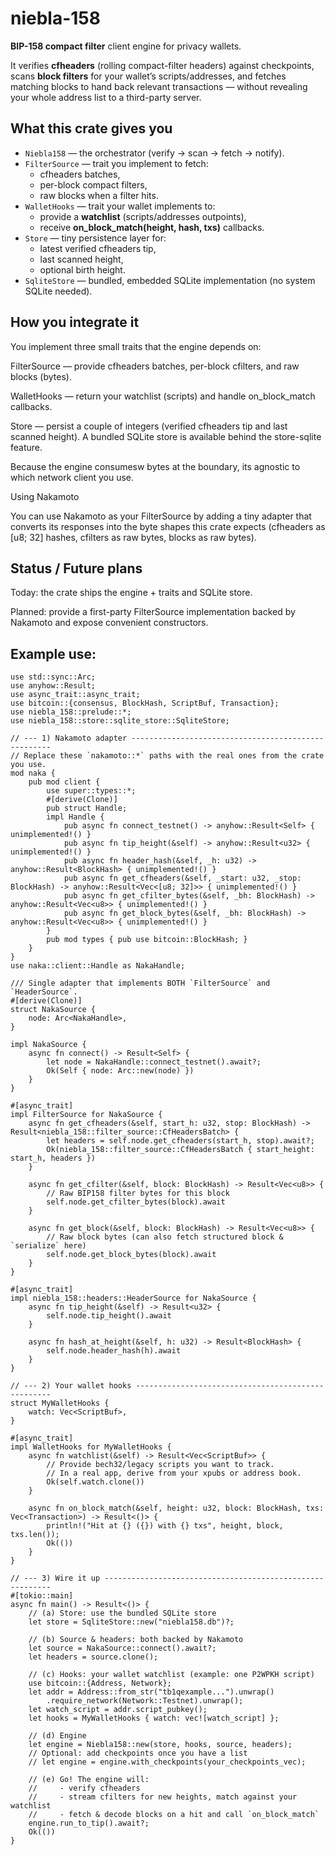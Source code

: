 # niebla-158

**BIP-158 compact filter** client engine for privacy wallets.

It verifies **cfheaders** (rolling compact-filter headers) against checkpoints, scans **block filters** for your wallet’s scripts/addresses, and fetches matching blocks to hand back relevant transactions — without revealing your whole address list to a third-party server.

## What this crate gives you

- `Niebla158` — the orchestrator (verify → scan → fetch → notify).
- `FilterSource` — trait you implement to fetch:
  - cfheaders batches,
  - per-block compact filters,
  - raw blocks when a filter hits.
- `WalletHooks` — trait your wallet implements to:
  - provide a **watchlist** (scripts/addresses outpoints),
  - receive **on_block_match(height, hash, txs)** callbacks.
- `Store` — tiny persistence layer for:
  - latest verified cfheaders tip,
  - last scanned height,
  - optional birth height.
- `SqliteStore` — bundled, embedded SQLite implementation (no system SQLite needed).

## How you integrate it

You implement three small traits that the engine depends on:

FilterSource — provide cfheaders batches, per-block cfilters, and raw blocks (bytes).

WalletHooks — return your watchlist (scripts) and handle on_block_match callbacks.

Store — persist a couple of integers (verified cfheaders tip and last scanned height).
A bundled SQLite store is available behind the store-sqlite feature.

Because the engine consumesw bytes at the boundary, its agnostic to which network client you use.

Using Nakamoto

You can use Nakamoto as your FilterSource by adding a tiny adapter that converts its responses into the byte shapes this crate expects (cfheaders as [u8; 32] hashes, cfilters as raw bytes, blocks as raw bytes).

## Status / Future plans

Today: the crate ships the engine + traits and SQLite store.

Planned: provide a first-party FilterSource implementation backed by Nakamoto and expose convenient constructors.

## Example use:

```
use std::sync::Arc;
use anyhow::Result;
use async_trait::async_trait;
use bitcoin::{consensus, BlockHash, ScriptBuf, Transaction};
use niebla_158::prelude::*;
use niebla_158::store::sqlite_store::SqliteStore;

// --- 1) Nakamoto adapter ----------------------------------------------------
// Replace these `nakamoto::*` paths with the real ones from the crate you use.
mod naka {
    pub mod client {
        use super::types::*;
        #[derive(Clone)]
        pub struct Handle;
        impl Handle {
            pub async fn connect_testnet() -> anyhow::Result<Self> { unimplemented!() }
            pub async fn tip_height(&self) -> anyhow::Result<u32> { unimplemented!() }
            pub async fn header_hash(&self, _h: u32) -> anyhow::Result<BlockHash> { unimplemented!() }
            pub async fn get_cfheaders(&self, _start: u32, _stop: BlockHash) -> anyhow::Result<Vec<[u8; 32]>> { unimplemented!() }
            pub async fn get_cfilter_bytes(&self, _bh: BlockHash) -> anyhow::Result<Vec<u8>> { unimplemented!() }
            pub async fn get_block_bytes(&self, _bh: BlockHash) -> anyhow::Result<Vec<u8>> { unimplemented!() }
        }
        pub mod types { pub use bitcoin::BlockHash; }
    }
}
use naka::client::Handle as NakaHandle;

/// Single adapter that implements BOTH `FilterSource` and `HeaderSource`.
#[derive(Clone)]
struct NakaSource {
    node: Arc<NakaHandle>,
}

impl NakaSource {
    async fn connect() -> Result<Self> {
        let node = NakaHandle::connect_testnet().await?;
        Ok(Self { node: Arc::new(node) })
    }
}

#[async_trait]
impl FilterSource for NakaSource {
    async fn get_cfheaders(&self, start_h: u32, stop: BlockHash) -> Result<niebla_158::filter_source::CfHeadersBatch> {
        let headers = self.node.get_cfheaders(start_h, stop).await?;
        Ok(niebla_158::filter_source::CfHeadersBatch { start_height: start_h, headers })
    }

    async fn get_cfilter(&self, block: BlockHash) -> Result<Vec<u8>> {
        // Raw BIP158 filter bytes for this block
        self.node.get_cfilter_bytes(block).await
    }

    async fn get_block(&self, block: BlockHash) -> Result<Vec<u8>> {
        // Raw block bytes (can also fetch structured block & `serialize` here)
        self.node.get_block_bytes(block).await
    }
}

#[async_trait]
impl niebla_158::headers::HeaderSource for NakaSource {
    async fn tip_height(&self) -> Result<u32> {
        self.node.tip_height().await
    }

    async fn hash_at_height(&self, h: u32) -> Result<BlockHash> {
        self.node.header_hash(h).await
    }
}

// --- 2) Your wallet hooks ---------------------------------------------------
struct MyWalletHooks {
    watch: Vec<ScriptBuf>,
}

#[async_trait]
impl WalletHooks for MyWalletHooks {
    async fn watchlist(&self) -> Result<Vec<ScriptBuf>> {
        // Provide bech32/legacy scripts you want to track.
        // In a real app, derive from your xpubs or address book.
        Ok(self.watch.clone())
    }

    async fn on_block_match(&self, height: u32, block: BlockHash, txs: Vec<Transaction>) -> Result<()> {
        println!("Hit at {} ({}) with {} txs", height, block, txs.len());
        Ok(())
    }
}

// --- 3) Wire it up ----------------------------------------------------------
#[tokio::main]
async fn main() -> Result<()> {
    // (a) Store: use the bundled SQLite store
    let store = SqliteStore::new("niebla158.db")?;

    // (b) Source & headers: both backed by Nakamoto
    let source = NakaSource::connect().await?;
    let headers = source.clone();

    // (c) Hooks: your wallet watchlist (example: one P2WPKH script)
    use bitcoin::{Address, Network};
    let addr = Address::from_str("tb1qexample...").unwrap()
        .require_network(Network::Testnet).unwrap();
    let watch_script = addr.script_pubkey();
    let hooks = MyWalletHooks { watch: vec![watch_script] };

    // (d) Engine
    let engine = Niebla158::new(store, hooks, source, headers);
    // Optional: add checkpoints once you have a list
    // let engine = engine.with_checkpoints(your_checkpoints_vec);

    // (e) Go! The engine will:
    //     - verify cfheaders
    //     - stream cfilters for new heights, match against your watchlist
    //     - fetch & decode blocks on a hit and call `on_block_match`
    engine.run_to_tip().await?;
    Ok(())
}
```
